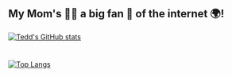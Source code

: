 ## My Mom's 🙎‍♀️ a big fan 🥳 of the internet 🌍!
[![Tedd's GitHub stats](https://github-readme-stats.vercel.app/api?username=teddbug-S&show_icons=true&theme=tokyonight)](https://github.com/anuraghazra/github-readme-stats)
#
[![Top Langs](https://github-readme-stats.vercel.app/api/top-langs/?username=teddbug-S)](https://github.com/anuraghazra/github-readme-stats)
